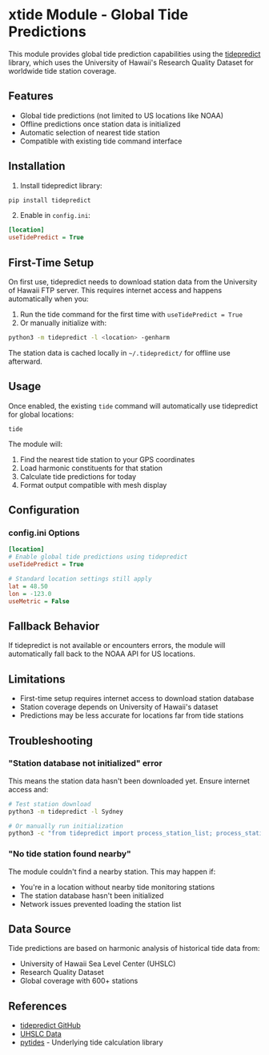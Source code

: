 # xtide Module - Global Tide Predictions

This module provides global tide prediction capabilities using the [tidepredict](https://github.com/windcrusader/tidepredict) library, which uses the University of Hawaii's Research Quality Dataset for worldwide tide station coverage.

## Features

- Global tide predictions (not limited to US locations like NOAA)
- Offline predictions once station data is initialized
- Automatic selection of nearest tide station
- Compatible with existing tide command interface

## Installation

1. Install tidepredict library:
```bash
pip install tidepredict
```

2. Enable in `config.ini`:
```ini
[location]
useTidePredict = True
```

## First-Time Setup

On first use, tidepredict needs to download station data from the University of Hawaii FTP server. This requires internet access and happens automatically when you:

1. Run the tide command for the first time with `useTidePredict = True`
2. Or manually initialize with:
```bash
python3 -m tidepredict -l <location> -genharm
```

The station data is cached locally in `~/.tidepredict/` for offline use afterward.

## Usage

Once enabled, the existing `tide` command will automatically use tidepredict for global locations:

```
tide
```

The module will:
1. Find the nearest tide station to your GPS coordinates
2. Load harmonic constituents for that station
3. Calculate tide predictions for today
4. Format output compatible with mesh display

## Configuration

### config.ini Options

```ini
[location]
# Enable global tide predictions using tidepredict
useTidePredict = True

# Standard location settings still apply
lat = 48.50
lon = -123.0
useMetric = False
```

## Fallback Behavior

If tidepredict is not available or encounters errors, the module will automatically fall back to the NOAA API for US locations.

## Limitations

- First-time setup requires internet access to download station database
- Station coverage depends on University of Hawaii's dataset
- Predictions may be less accurate for locations far from tide stations

## Troubleshooting

### "Station database not initialized" error

This means the station data hasn't been downloaded yet. Ensure internet access and:

```bash
# Test station download
python3 -m tidepredict -l Sydney

# Or manually run initialization
python3 -c "from tidepredict import process_station_list; process_station_list.create_station_dataframe()"
```

### "No tide station found nearby"

The module couldn't find a nearby station. This may happen if:
- You're in a location without nearby tide monitoring stations
- The station database hasn't been initialized
- Network issues prevented loading the station list

## Data Source

Tide predictions are based on harmonic analysis of historical tide data from:
- University of Hawaii Sea Level Center (UHSLC)
- Research Quality Dataset
- Global coverage with 600+ stations

## References

- [tidepredict GitHub](https://github.com/windcrusader/tidepredict)
- [UHSLC Data](https://uhslc.soest.hawaii.edu/)
- [pytides](https://github.com/sam-cox/pytides) - Underlying tide calculation library
